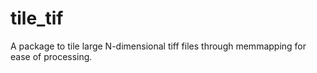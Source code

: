 # tile_tif
 A package to tile large N-dimensional tiff files through memmapping for ease of processing.
